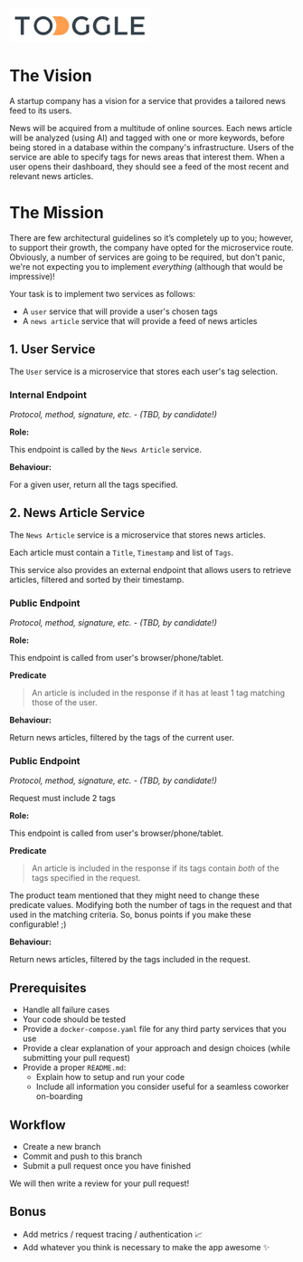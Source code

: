 ![Toggle](toggle_logo.png)

# The Vision

A startup company has a vision for a service that provides a tailored news feed to its users.

News will be acquired from a multitude of online sources. Each news article will be analyzed (using AI) and tagged with one or more keywords, 
before being stored in a database within the company's infrastructure. Users of the service are able to specify tags for news areas that interest them. When
a user opens their dashboard, they should see a feed of the most recent and relevant news articles.

# The Mission

There are few architectural guidelines so it’s completely up to you; however, to support their growth, the company have opted for
the microservice route. Obviously, a number of services are going to be 
required, but don't panic, we're not expecting you to implement _everything_ (although that would be impressive)!

Your task is to implement two services as follows:

- A `user` service that will provide a user's chosen tags
- A `news article` service that will provide a feed of news articles

## 1. User Service

The `User` service is a microservice that stores each user's tag selection.

### Internal Endpoint

_Protocol, method, signature, etc. - (TBD, by candidate!)_

**Role:**

This endpoint is called by the `News Article` service.

**Behaviour:**

For a given user, return all the tags specified.


## 2. News Article Service

The `News Article` service is a microservice that stores news articles.

Each article must contain a `Title`, `Timestamp` and list of `Tags`.

This service also provides an external endpoint that allows users to retrieve articles, filtered and sorted by their timestamp.

### Public Endpoint

_Protocol, method, signature, etc. - (TBD, by candidate!)_

**Role:**

This endpoint is called from user's browser/phone/tablet.

**Predicate**

> An article is included in the response if it has at least 1 tag matching those of the user.

**Behaviour:**

Return news articles, filtered by the tags of the current user.

### Public Endpoint

_Protocol, method, signature, etc. - (TBD, by candidate!)_

Request must include 2 tags

**Role:**

This endpoint is called from user's browser/phone/tablet.

**Predicate**

> An article is included in the response if its tags contain _both_ of the tags specified in the request.

The product team mentioned that they might need to change these predicate values. Modifying both the number 
of tags in the request and that used in the matching criteria. So, bonus points if you make these configurable! ;)


**Behaviour:**

Return news articles, filtered by the tags included in the request.


## Prerequisites
- Handle all failure cases
- Your code should be tested
- Provide a `docker-compose.yaml` file for any third party services that you use 
- Provide a clear explanation of your approach and design choices (while submitting your pull request)
- Provide a proper `README.md`:
    - Explain how to setup and run your code
    - Include all information you consider useful for a seamless coworker on-boarding

## Workflow
- Create a new branch
- Commit and push to this branch
- Submit a pull request once you have finished

We will then write a review for your pull request!

## Bonus

- Add metrics / request tracing / authentication 📈
- Add whatever you think is necessary to make the app awesome ✨
